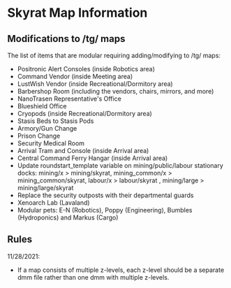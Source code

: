 # Skyrat Map Information

## Modifications to /tg/ maps

The list of items that are modular requiring adding/modifying to /tg/ maps:

- Positronic Alert Consoles (inside Robotics area)
- Command Vendor (inside Meeting area)
- LustWish Vendor (inside Recreational/Dormitory area)
- Barbershop Room (including the vendors, chairs, mirrors, and more)
- NanoTrasen Representative's Office
- Blueshield Office
- Cryopods (inside Recreational/Dormitory area)
- Stasis Beds to Stasis Pods
- Armory/Gun Change
- Prison Change
- Security Medical Room
- Arrival Tram and Console (inside Arrival area)
- Central Command Ferry Hangar (inside Arrival area)
- Update roundstart_template variable on mining/public/labour stationary docks: mining/x > mining/skyrat, mining_common/x > mining_common/skyrat, labour/x > labour/skyrat , mining/large > mining/large/skyrat
- Replace the security outposts with their departmental guards
- Xenoarch Lab (Lavaland)
- Modular pets: E-N (Robotics), Poppy (Engineering), Bumbles (Hydroponics) and Markus (Cargo)

## Rules

11/28/2021:

- If a map consists of multiple z-levels, each z-level should be a separate dmm file rather than one dmm with multiple z-levels.
